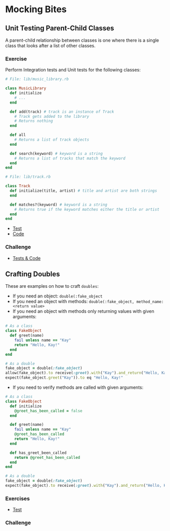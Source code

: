 # Mocking Bites

## Unit Testing Parent-Child Classes

A parent-child relationship between classes is one where there is a single class that looks after a list of other classes.

### Exercise

Perform Integration tests and Unit tests for the following classes:

```ruby
# File: lib/music_library.rb

class MusicLibrary
  def initialize
	# ...
  end

  def add(track) # track is an instance of Track
	# Track gets added to the library
	# Returns nothing
  end

  def all
	# Returns a list of track objects
  end

  def search(keyword) # keyword is a string
	# Returns a list of tracks that match the keyword
  end
end
```

```ruby
# File: lib/track.rb

class Track
  def initialize(title, artist) # title and artist are both strings
  end

  def matches?(keyword) # keyword is a string
	# Returns true if the keyword matches either the title or artist
  end
end
```

- [Test](./spec/)
- [Code](./lib/)

### Challenge

- [Tests & Code](https://github.com/xab13r/golden-square/tree/main/codebases/mocking_bites)

## Crafting Doubles

These are examples on how to craft `doubles`:

- If you need an object: `double(:fake_object`
- If you need an object with methods: `double(:fake_object, method_name: <return value>`
- If you need an object with methods only returning values with given arguments:

```ruby
# As a class
class FakeObject
  def greet(name)
    fail unless name == "Kay"
    return "Hello, Kay!"
  end
end

# As a double
fake_object = double(:fake_object)
allow(fake_object).to receive(:greet).with("Kay").and_return("Hello, Kay!")
expect(fake_object.greet("Kay")).to eq "Hello, Kay!"

```

- If you need to verify methods are called with given arguments:

```ruby
# As a class
class FakeObject
  def initialize
    @greet_has_been_called = false
  end

  def greet(name)
    fail unless name == "Kay"
    @greet_has_been_called
    return "Hello, Kay!"
  end

  def has_greet_been_called
    return @greet_has_been_called
  end
end

# As a double
fake_object = double(:fake_object)
expect(fake_object).to receive(:greet).with("Kay").and_return("Hello, Kay!")
```

### Exercises

- [Test](./spec/crafting_double_exercise_spec.rb)

### Challenge


